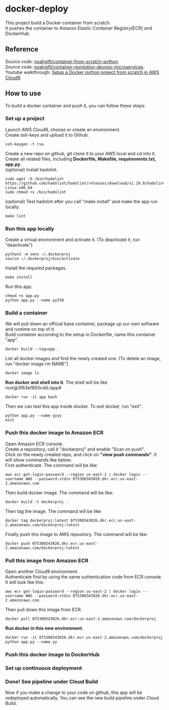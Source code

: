 # docker-deploy
This project build a Docker container from scratch.  
It pushes the container to Amazon Elastic Container Registry(ECR) and DockerHub.  

## Reference
Source code: [noahgift/container-from-scratch-python](https://github.com/noahgift/container-from-scratch-python).  
Source code: [noahgift/container-revolution-devops-microservices](https://github.com/noahgift/container-revolution-devops-microservices).  
Youtube walkthrough: [Setup a Docker python project from scratch in AWS Cloud9](https://www.youtube.com/watch?v=WVifwRIwSmo).  


## How to use
To build a docker container and push it, you can follow these steps:

### Set up a project
Launch AWS Cloud9, choose or create an environment.  
Create ssh-keys and upload it to Github.  
```
ssh-keygen -t rsa
```
Create a new repo on github, git clone it to your AWS local and cd into it.  
Create all related files, including **Dockerfile, Makefile, requirements.txt, app.py**.  
(optional) Install hadolint.  
```
sudo wget -O /bin/hadolint https://github.com/hadolint/hadolint/releases/download/v1.19.0/hadolint-Linux-x86_64
sudo chmod +x /bin/hadolint
```
(optional) Test hadolint after you call "make install" and make the app run locally.  
```
make lint
```

### Run this app locally
Create a virtual environment and activate it. (To deactivate it, run "deactivate") 
```
python3 -m venv ~/.dockerproj
source ~/.dockerproj/bin/activate
```
Install the required packages.
```
make install
```
Run this app.  
```
chmod +x app.py
python app.py --name yy258
```

### Build a container
We will pull down an official base container, package up our own software and runtime on top of it.  
Build container accoridng to the setup in Dockerfile, name this container "app".  
```
docker build --tag=app .
```
List all docker images and find the newly created one. (To delete an image, run "docker image rm NAME")  
```
docker image ls
```
**Run docker and shell into it**. The shell will be like root@3f63ef850cdd:/app#  
```
docker run -it app bash 
```
Then we can test this app inside docker. To exit docker, run "exit".  
```
python app.py --name yyyy
exit
```

### Push this docker image to Amazon ECR
Open Amazon ECR console.  
Create a repository, call it "dockerproj" and enable "Scan on push".  
Click on the newly created repo, and click on **"view push commands"**. It will show commands like below:  
First authenticate. The command will be like:  
```
aws ecr get-login-password --region us-east-2 | docker login --username AWS --password-stdin 075300343026.dkr.ecr.us-east-2.amazonaws.com
```
Then build docker image. The command will be like:  
```
docker build -t dockerproj .
```
Then tag the image. The command will be like:  
```
docker tag dockerproj:latest 075300343026.dkr.ecr.us-east-2.amazonaws.com/dockerproj:latest
```
Finally push this image to AWS repository. The command will be like:  
```
docker push 075300343026.dkr.ecr.us-east-2.amazonaws.com/dockerproj:latest
```

### Pull this image from Amazon ECR
Open another Cloud9 environment.  
Authenticate first by using the same suthentication code from ECR console. It will look like this:  
```
aws ecr get-login-password --region us-east-2 | docker login --username AWS --password-stdin 075300343026.dkr.ecr.us-east-2.amazonaws.com
```
Then pull down this image from ECR.  
```
docker pull 075300343026.dkr.ecr.us-east-2.amazonaws.com/dockerproj
```
**Run docker in this new environment**.  
```
docker run -it 075300343026.dkr.ecr.us-east-2.amazonaws.com/dockerproj python app.py --name yy
```

### Push this docker image to DockerHub



### Set up continuous deployment


### Done! See pipeline under Cloud Build
Now if you make a change to your code on github, this app will be redeployed automatically. 
You can see the new build pipeline under Cloud Build.  